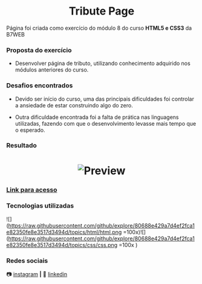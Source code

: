 
<h1 align="center">Tribute Page</h1>

  

Página foi criada como exercício do módulo 8 do curso **HTML5 e CSS3** da B7WEB

  

### Proposta do exercício

  

- Desenvolver página de tributo, utilizando conhecimento adquirido nos módulos anteriores do curso.

  

### Desafios encontrados

  

* Devido ser início do curso, uma das principais dificuldades foi controlar a ansiedade de estar construindo algo do zero.

* Outra dificuldade encontrada foi a falta de prática nas linguagens utilizadas, fazendo com que o desenvolvimento levasse mais tempo que o esperado.

  

### Resultado

  

<h1 align="center"> <img alt="Preview" src="https://uploaddeimagens.com.br/images/003/719/941/full/Tribute.jpg" /> </h1>

  

### [Link para acesso]()

  

### Tecnologias utilizadas

  

![](https://raw.githubusercontent.com/github/explore/80688e429a7d4ef2fca1e82350fe8e3517d3494d/topics/html/html.png =100x)![](https://raw.githubusercontent.com/github/explore/80688e429a7d4ef2fca1e82350fe8e3517d3494d/topics/css/css.png =100x )

  

### Redes sociais

  

[instagram]: https://www.instagram.com/cristhopergomes/

[linkedin]: https://www.linkedin.com/in/cristhopergomes/

📷 [instagram][instagram] **|** 👔 [linkedin][linkedin]
